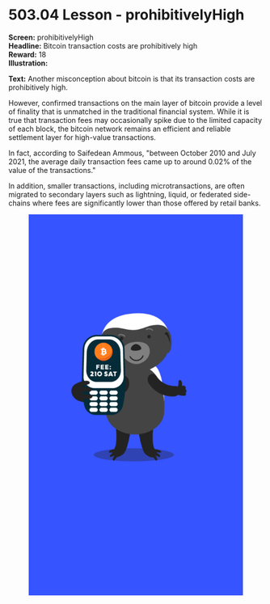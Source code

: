 # 503.04 Lesson - prohibitivelyHigh

**Screen:** prohibitivelyHigh\
**Headline:** Bitcoin transaction costs are prohibitively high\
**Reward:** 18\
**Illustration:**

**Text:** Another misconception about bitcoin is that its transaction costs are prohibitively high.

However, confirmed transactions on the main layer of bitcoin provide a level of finality that is unmatched in the traditional financial system. While it is true that transaction fees may occasionally spike due to the limited capacity of each block, the bitcoin network remains an efficient and reliable settlement layer for high-value transactions.

In fact, according to Saifedean Ammous, "between October 2010 and July 2021, the average daily transaction fees came up to around 0.02% of the value of the transactions."

In addition, smaller transactions, including microtransactions, are often migrated to secondary layers such as lightning, liquid, or federated side-chains where fees are significantly lower than those offered by retail banks.

<figure><img src="../.gitbook/assets/503-04.png" alt=""><figcaption></figcaption></figure>
